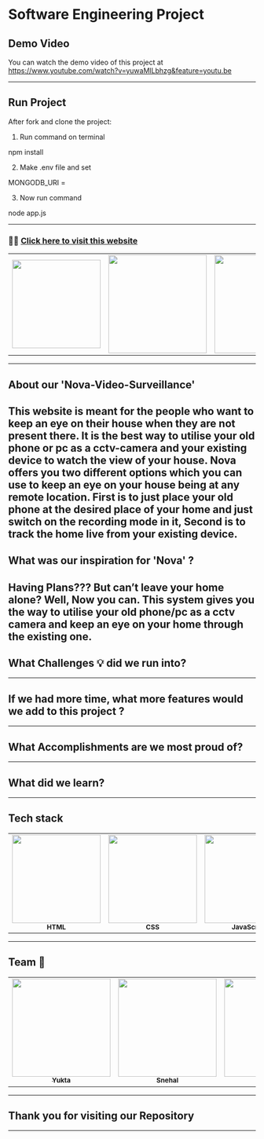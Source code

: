 # Software Engineering Project

## Demo Video 
You can watch the demo video of this project at https://www.youtube.com/watch?v=yuwaMlLbhzg&feature=youtu.be

---------------------------------------------------------------------------------------------------------------------------------------------------

## Run Project

After fork and clone the project:

1. Run command on terminal

npm install

2. Make .env file and set

MONGODB_URI = <yours mongodb url>

3. Now run command

node app.js

----------------------------------------------------------------------------------------------------------------------------------------------------

### :rocket::rocket: [Click here to visit this website](https://video-surveillace.herokuapp.com/)


<table>
  <tr>
    <td align="center"><img src="https://fleenorsecurity.com/wp-content/uploads/2018/06/home-video-surveillance.jpeg" width="180px;" alt=""/></td>
     <td align="center"><img src="https://lh3.googleusercontent.com/proxy/UnWKLRmAZWdcu6aCH2lfG2ti_FkDidoWqgUyHNq4pToCA_2MCOUC0SJjngoqH7CA5PgTs-3xDTlMm2oNyLlC4Jx9Tm9Px0RB6t4kjScLd8n6pofO1Yo3kdw6ZawpbXm_9LYuulq9FGHp1o8qLO5hiuY9ybdptt5VaLmhxFQm13WhEiKwMBiTpWSpJgPKnyiedH449egWW-U_" width="200px;" alt=""/></td>
       <td align="center"><img src="https://encrypted-tbn0.gstatic.com/images?q=tbn:ANd9GcTNwW8P-B_3tL2IWM3S8Ac9RYBfqNcJRfyNrLrJS2QETgA0x3HGK9IfXcMmJQMfPm65hSA&usqp=CAU" width="200px;" alt=""/></td>
 </tr>
</table>

---------------------------------------------------------------------------------------------------------------------------------------------------
## About our 'Nova-Video-Surveillance'   
This website is meant for the people who want to keep an eye on their house when they are not present there. It is the best way to utilise your old phone or pc as a cctv-camera and your existing device to watch the view of your house. Nova offers you two different options which you can use to keep an eye on your house being at any remote location. First is to just place your old phone at the desired place of your home and just switch on the recording mode in it, Second is to track the home live from your existing device.
----------------------------------------------------------------------------------------------------------------------------------------------------
## What was our inspiration for 'Nova' ?
Having Plans??? 
But can’t leave your home alone?
Well, Now you can. This system gives you the way to utilise your old phone/pc as a cctv camera and keep an eye on your home through the existing one.
----------------------------------------------------------------------------------------------------------------------------------------------------
## What Challenges :bulb: did we run into?


----------------------------------------------------------------------------------------------------------------------------------------------------
## If we had more time, what more features would we add to this project ?

----------------------------------------------------------------------------------------------------------------------------------------------------
## What Accomplishments are we most proud of?

----------------------------------------------------------------------------------------------------------------------------------------------------
## What did we learn?

----------------------------------------------------------------------------------------------------------------------------------------------------
## Tech stack

<table>
  <tr>
     <td align="center"><img src="https://media0.giphy.com/media/l3vRfNA1p0rvhMSvS/giphy.gif" width="180px;" alt=""/><br /><sub><b>HTML</b></sub></a><br /></td>
     <td align="center"><img src="https://media4.giphy.com/media/fsEaZldNC8A1PJ3mwp/source.gif" width="180px;" alt=""/><br /><sub><b>CSS</b></sub></a><br /></td>
     <td align="center"><img src="https://media2.giphy.com/media/ln7z2eWriiQAllfVcn/source.gif" width="180px;" alt=""/><br /><sub><b>JavaScript</b></sub></a><br /></td>
     <td align="center"><img src="https://raw.githubusercontent.com/yoavain/create-windowless-app/master/resources/docs/logo.gif" width="180px;" alt=""/><br /><sub><b>NodeJS</b></sub></a><br /></td>
     <td align="center"><img src="https://cdn.dribbble.com/users/776867/screenshots/6179644/mongogooo.gif" width="180px;" alt=""/><br /><sub><b>MongoDB</b></sub></a><br /></td>
 </tr>
</table>

----------------------------------------------------------------------------------------------------------------------------------------------------

## Team :confetti_ball:

<table>
  <tr>
     <td align="center"><a href="https://github.com/yuktagopalani"><img src="https://avatars.githubusercontent.com/u/59793009?v=4" width="200px;" alt=""/><br /><sub><b>Yukta</b></sub></a><br /></td>
    <td align="center"><a href="https://github.com/snehal2841"><img src="https://avatars.githubusercontent.com/u/58397197?s=400&u=2235e19fae70bb10e7fff4dbbb7d2ee63f73cdd9&v=4" width="200px;" alt=""/><br /><sub><b>Snehal</b></sub></a><br /></td>
     <td align="center"><a href="https://github.com/Taniya0501"><img src="https://avatars.githubusercontent.com/u/61988647?v=4" width="200px;" alt=""/><br /><sub><b>Tanya</b></sub></a><br /></td>
 
 </tr>
</table>

---------------------------------------------------------------------------------------------------------------------------------------------------
## Thank you for visiting our Repository
---------------------------------------------------------------------------------------------------------------------------------------------------
